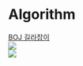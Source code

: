 # Algorithm
[BOJ 길라잡이](https://ryute.tistory.com/33)  
<img src="https://img.shields.io/badge/Python-3766AB?style=flat-square&logo=Python&logoColor=white"/></a>  
<img src="https://img.shields.io/badge/c++-00599C?style=flat-square&logo=c%2B%2B&logoColor=white"/></a>
